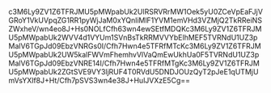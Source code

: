 c3M6Ly9ZV1Z6TFRJMU5pMWpabUk2UlRSRVRrMW1Oek5yU0ZCeVpEaFJjVGRoY1VkUVpqZG1RR1pyWjJaM0xYQnliMlF1YVM1emVHd3VZMjQ2TkRReiNSZWxheV/wn4eo8J+Hs0NOLfCfh63wn4ewSEtfMDQKc3M6Ly9ZV1Z6TFRJMU5pMWpabUk2WVV4d1VYUm1SVnBsTkRRMVVYbElhMEF5TVRNdU1UZ3pMalV6TGpJd09EbzVNRGs0I/Cfh7Hwn4e5TFRfMTcKc3M6Ly9ZV1Z6TFRJMU5pMWpabUk2UW5kalFWVmFhemhvVlVaQmEwUkhUa0F5TVRNdU1UZ3pMalV6TGpJd09EbzVNRE14I/Cfh7Hwn4e5TFRfMTgKc3M6Ly9ZV1Z6TFRJMU5pMWpabUk2ZGtSVE9VY3ljRUF4T0RVdU5DNDJOUzQyT2pJeE1qUTMjUmVsYXlf8J+Ht/Cfh7pSVS3wn4e38J+HulJVXzE5Cg==